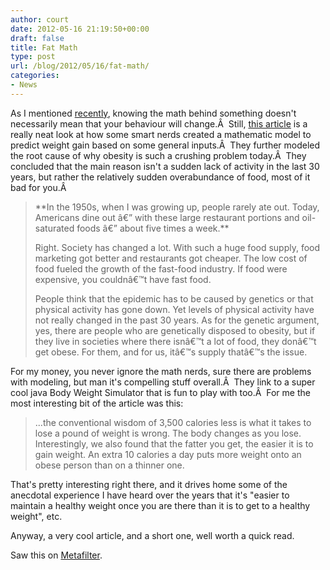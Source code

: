 ```yaml
---
author: court
date: 2012-05-16 21:19:50+00:00
draft: false
title: Fat Math
type: post
url: /blog/2012/05/16/fat-math/
categories:
- News
---
```


As I mentioned [recently](https://twitter.com/#!/_court/status/202489504983031809), knowing the math behind something doesn't necessarily mean that your behaviour will change.Â  Still, [this article](http://www.nytimes.com/2012/05/15/science/a-mathematical-challenge-to-obesity.html?_r=1) is a really neat look at how some smart nerds created a mathematic model to predict weight gain based on some general inputs.Â  They further modeled the root cause of why obesity is such a crushing problem today.Â  They concluded that the main reason isn't a sudden lack of activity in the last 30 years, but rather the relatively sudden overabundance of food, most of it bad for you.Â 


<blockquote>**In the 1950s, when I was growing up, people rarely ate out. Today, Americans dine out â€” with these large restaurant portions and oil-saturated foods â€” about five times a week.**

Right. Society has changed a lot. With such a huge food supply, food marketing got better and restaurants got cheaper. The low cost of food fueled the growth of the fast-food industry. If food were expensive, you couldnâ€™t have fast food.

People think that the epidemic has to be caused by genetics or that physical activity has gone down. Yet levels of physical activity have not really changed in the past 30 years. As for the genetic argument, yes, there are people who are genetically disposed to obesity, but if they live in societies where there isnâ€™t a lot of food, they donâ€™t get obese. For them, and for us, itâ€™s supply thatâ€™s the issue.</blockquote>


For my money, you never ignore the math nerds, sure there are problems with modeling, but man it's compelling stuff overall.Â  They link to a super cool java Body Weight Simulator that is fun to play with too.Â  For me the most interesting bit of the article was this:


<blockquote>...the conventional wisdom of 3,500 calories less is what it takes to lose a pound of weight is wrong. The body changes as you lose. Interestingly, we also found that the fatter you get, the easier it is to gain weight. An extra 10 calories a day puts more weight onto an obese person than on a thinner one.</blockquote>






That's pretty interesting right there, and it drives home some of the anecdotal experience I have heard over the years that it's "easier to maintain a healthy weight once you are there than it is to get to a healthy weight", etc.

Anyway, a very cool article, and a short one, well worth a quick read.

Saw this on [Metafilter](http://www.metafilter.com/116002/One-Big-Mac-plus-another-Big-Mac).


